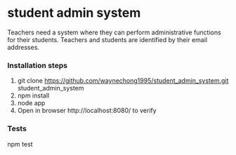 # student admin system

Teachers need a system where they can perform administrative functions for their students. Teachers and students are identified by their email addresses.

### Installation steps
1. git clone https://github.com/waynechong1995/student_admin_system.git student_admin_system
2. npm install
3. node app
4. Open in browser http://localhost:8080/ to verify

### Tests
npm test
